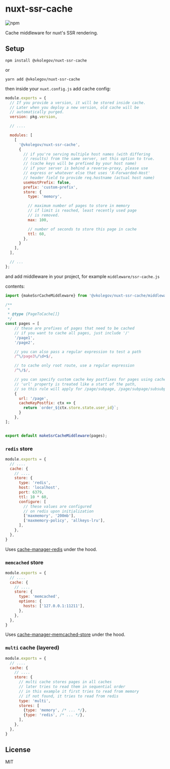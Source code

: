 # nuxt-ssr-cache

![npm](https://img.shields.io/npm/v/%40vkolegov%2Fnuxt-ssr-cache)

Cache middleware for nuxt's SSR rendering.

## Setup

```npm install @vkolegov/nuxt-ssr-cache```

or

```yarn add @vkolegov/nuxt-ssr-cache```

then inside your `nuxt.config.js` add cache config:

```javascript
module.exports = {
  // If you provide a version, it will be stored inside cache.
  // Later when you deploy a new version, old cache will be
  // automatically purged.
  version: pkg.version,

  // ....

  modules: [
    [
      '@vkolegov/nuxt-ssr-cache',
      {
        // if you're serving multiple host names (with differing
        // results) from the same server, set this option to true.
        // (cache keys will be prefixed by your host name)
        // if your server is behind a reverse-proxy, please use
        // express or whatever else that uses 'X-Forwarded-Host'
        // header field to provide req.hostname (actual host name)
        useHostPrefix: false,
        prefix: 'custom-prefix',
        store: {
          type: 'memory',

          // maximum number of pages to store in memory
          // if limit is reached, least recently used page
          // is removed.
          max: 100,

          // number of seconds to store this page in cache
          ttl: 60,
        },
      }
    ],
  ],

  // ...
};
```

and add middleware in your project, for example `middleware/ssr-cache.js`

contents:
```javascript
import {makeSsrCacheMiddleware} from '@vkolegov/nuxt-ssr-cache/middleware-builder';

/**
 *
 * @type {PageToCache[]}
 */
const pages = [
    // these are prefixes of pages that need to be cached
    // if you want to cache all pages, just include '/'
    '/page1',
    '/page2',

    // you can also pass a regular expression to test a path
    /^\/page3\/\d+$/,

    // to cache only root route, use a regular expression
    /^\/$/,

    // you can specify custom cache key postfixes for pages using cacheKeyPostfix callback
    // 'url' property is treated like a start of the path, 
    // so this rule will apply for /page/subpage, /page/subpage/subsubpage, etc
    {
      url: '/page',
      cacheKeyPostfix: ctx => {
        return `order_${ctx.store.state.user_id}`;
      }
    },
];


export default makeSsrCacheMiddleware(pages);

```

### `redis` store

```javascript
module.exports = {
  // ....
  cache: {
    // ....
    store: {
      type: 'redis',
      host: 'localhost',
      port: 6379,
      ttl: 10 * 60,
      configure: [
        // these values are configured
        // on redis upon initialization
        ['maxmemory', '200mb'],
        ['maxmemory-policy', 'allkeys-lru'],
      ],
    },
  },
}
```

Uses [cache-manager-redis](https://www.npmjs.com/package/cache-manager-redis) under the hood.

### `memcached` store

```javascript
module.exports = {
  // ....
  cache: {
    // ....
    store: {
      type: 'memcached',
      options: {
        hosts: ['127.0.0.1:11211'],
      },
    },
  },
}
```

Uses [cache-manager-memcached-store](https://www.npmjs.com/package/cache-manager-memcached-store) under the hood.

### `multi` cache (layered)

```javascript
module.exports = {
  // ....
  cache: {
    // ....
    store: {
      // multi cache stores pages in all caches
      // later tries to read them in sequential order
      // in this example it first tries to read from memory
      // if not found, it tries to read from redis
      type: 'multi',
      stores: [
        {type: 'memory', /* ... */},
        {type: 'redis', /* ... */},
      ],
    },
  },
}
```

## License

MIT
